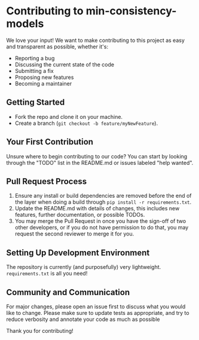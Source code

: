 # Contributing to min-consistency-models

We love your input! We want to make contributing to this project as easy and transparent as possible, whether it's:
- Reporting a bug
- Discussing the current state of the code
- Submitting a fix
- Proposing new features
- Becoming a maintainer

## Getting Started

- Fork the repo and clone it on your machine.
- Create a branch (`git checkout -b feature/myNewFeature`).

## Your First Contribution

Unsure where to begin contributing to our code? You can start by looking through the "TODO" list in the README.md or issues labeled "help wanted".

## Pull Request Process

1. Ensure any install or build dependencies are removed before the end of the layer when doing a build through `pip install -r requirements.txt`.
2. Update the README.md with details of changes, this includes new features, further documentation, or possible TODOs.
3. You may merge the Pull Request in once you have the sign-off of two other developers, or if you do not have permission to do that, you may request the second reviewer to merge it for you.

## Setting Up Development Environment

The repository is currently (and purposefully) very lightweight. `requirements.txt` is all you need!

## Community and Communication

For major changes, please open an issue first to discuss what you would like to change. Please make sure to update tests as appropriate, and try to reduce verbosity and annotate your code as much as possible

Thank you for contributing!